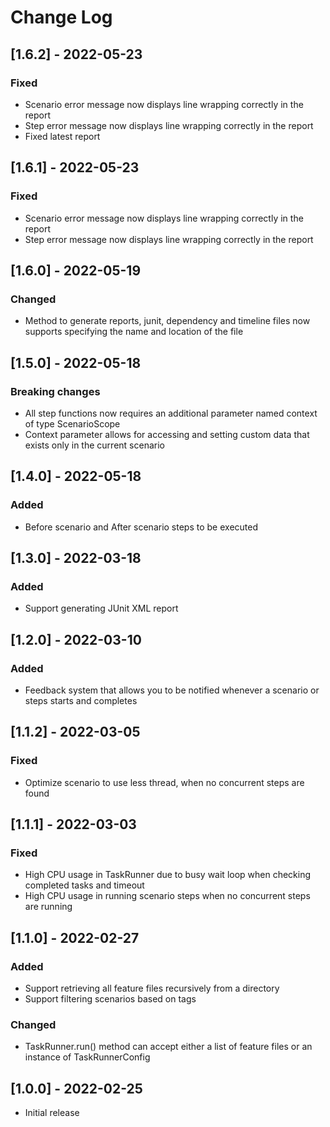# Change Log

## [1.6.2] - 2022-05-23

### Fixed

- Scenario error message now displays line wrapping correctly in the report
- Step error message now displays line wrapping correctly in the report
- Fixed latest report

## [1.6.1] - 2022-05-23

### Fixed

- Scenario error message now displays line wrapping correctly in the report
- Step error message now displays line wrapping correctly in the report

## [1.6.0] - 2022-05-19

### Changed

- Method to generate reports, junit, dependency and timeline files now supports specifying the name and location of the file

## [1.5.0] - 2022-05-18

### Breaking changes

- All step functions now requires an additional parameter named context of type ScenarioScope
- Context parameter allows for accessing and setting custom data that exists only in the current scenario

## [1.4.0] - 2022-05-18

### Added

- Before scenario and After scenario steps to be executed

## [1.3.0] - 2022-03-18

### Added

- Support generating JUnit XML report

## [1.2.0] - 2022-03-10

### Added

- Feedback system that allows you to be notified whenever a scenario or steps starts and completes

## [1.1.2] - 2022-03-05

### Fixed

- Optimize scenario to use less thread, when no concurrent steps are found

## [1.1.1] - 2022-03-03

### Fixed

- High CPU usage in TaskRunner due to busy wait loop when checking completed tasks and timeout
- High CPU usage in running scenario steps when no concurrent steps are running

## [1.1.0] - 2022-02-27

### Added

- Support retrieving all feature files recursively from a directory
- Support filtering scenarios based on tags

### Changed

- TaskRunner.run() method can accept either a list of feature files or an instance of TaskRunnerConfig

## [1.0.0] - 2022-02-25

- Initial release

